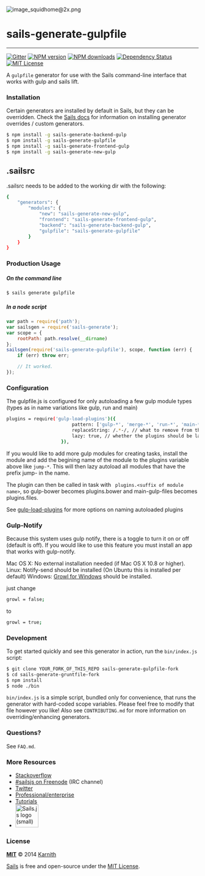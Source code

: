![image_squidhome@2x.png](http://i.imgur.com/RIvu9.png)
# sails-generate-gulpfile
-----------------------------------------------

[![Gitter](https://badges.gitter.im/Join%20Chat.svg)](https://gitter.im/Karnith/sails-generate-gulpfile?utm_source=badge&utm_medium=badge&utm_campaign=pr-badge&utm_content=badge)
[![NPM version][npm-version-image]][npm-url] [![NPM downloads][npm-downloads-image]][npm-url] [![Dependency Status][dependency-image]][dependency-url] [![MIT License][license-image]][license-url]

A `gulpfile` generator for use with the Sails command-line interface that works with gulp and sails lift.


### Installation

Certain generators are installed by default in Sails, but they can be overridden.  Check the [Sails docs](http://sailsjs.org/#!documentation) for information on installing generator overrides / custom generators.

```sh
$ npm install -g sails-generate-backend-gulp
$ npm install -g sails-generate-gulpfile
$ npm install -g sails-generate-frontend-gulp
$ npm install -g sails-generate-new-gulp

```

## .sailsrc

.sailsrc needs to be added to the working dir with the following:

```sh
{
    "generators": {
        "modules": {
            "new": "sails-generate-new-gulp",
            "frontend": "sails-generate-frontend-gulp",
            "backend": "sails-generate-backend-gulp",
            "gulpfile": "sails-generate-gulpfile"
        }
    }
}
```

### Production Usage

##### On the command line

```sh
$ sails generate gulpfile
```

##### In a node script

```javascript
var path = require('path');
var sailsgen = require('sails-generate');
var scope = {
	rootPath: path.resolve(__dirname)
};
sailsgen(require('sails-generate-gulpfile'), scope, function (err) {
	if (err) throw err;

	// It worked.
});
```

### Configuration

The gulpfile.js is configured for only autoloading a few gulp module types (types as in name variations like gulp, run and main)

```sh
plugins = require('gulp-load-plugins')({
						pattern: ['gulp-*', 'merge-*', 'run-*', 'main-*'], // the glob to search for
						replaceString: /.*-/, // what to remove from the name of the module when adding it to the context
						lazy: true, // whether the plugins should be lazy loaded on demand
					}),
```

If you would like to add more gulp modules for creating tasks, install the module and add the begining name of the module to the plugins variable above like ``` jump-* ```. This will then lazy autoload all modules that have the prefix jump- in the name.

The plugin can then be called in task with ``` plugins.<suffix of module name>```, so gulp-bower becomes plugins.bower and main-gulp-files becomes plugins.files. 

See [gulp-load-plugins](https://github.com/jackfranklin/gulp-load-plugins) for more options on naming autoloaded plugins

### Gulp-Notify

Because this system uses gulp notify, there is a toggle to turn it on or off (default is off). If you would like to use this feature you must install an app that works with gulp-notify.

Mac OS X: No external installation needed (if Mac OS X 10.8 or higher).
Linux: Notify-send should be installed (On Ubuntu this is installed per default)
Windows: [Growl for Windows](http://www.growlforwindows.com/gfw/default.aspx) should be installed.

just change

```sh
growl = false;
```

to

```sh
growl = true;
```

### Development

To get started quickly and see this generator in action, run the `bin/index.js` script:

```sh
$ git clone YOUR_FORK_OF_THIS_REPO sails-generate-gulpfile-fork
$ cd sails-generate-gruntfile-fork
$ npm install
$ node ./bin
```

`bin/index.js` is a simple script, bundled only for convenience, that runs the generator with hard-coded scope variables.  Please feel free to modify that file however you like!  Also see `CONTRIBUTING.md` for more information on overriding/enhancing generators.



### Questions?

See `FAQ.md`.



### More Resources

- [Stackoverflow](http://stackoverflow.com/questions/tagged/sails.js)
- [#sailsjs on Freenode](http://webchat.freenode.net/) (IRC channel)
- [Twitter](https://twitter.com/sailsjs)
- [Professional/enterprise](https://github.com/balderdashy/sails-docs/blob/master/FAQ.md#are-there-professional-support-options)
- [Tutorials](https://github.com/balderdashy/sails-docs/blob/master/FAQ.md#where-do-i-get-help)
- <a href="http://sailsjs.org" target="_blank" title="Node.js framework for building realtime APIs."><img src="https://github-camo.global.ssl.fastly.net/9e49073459ed4e0e2687b80eaf515d87b0da4a6b/687474703a2f2f62616c64657264617368792e6769746875622e696f2f7361696c732f696d616765732f6c6f676f2e706e67" width=60 alt="Sails.js logo (small)"/></a>


### License

**[MIT](./LICENSE)**
&copy; 2014 [Karnith](http://github.com/Karnith)

[Sails](http://sailsjs.org) is free and open-source under the [MIT License](http://sails.mit-license.org/).

[license-image]: http://img.shields.io/badge/license-MIT-blue.svg?style=flat
[license-url]: LICENSE

[npm-url]: https://npmjs.org/package/sails-generate-gulpfile
[npm-version-image]: http://img.shields.io/npm/v/sails-generate-gulpfile.svg?style=flat
[npm-downloads-image]: http://img.shields.io/npm/dm/sails-generate-gulpfile.svg?style=flat

[dependency-image]: https://gemnasium.com/Karnith/sails-generate-gulpfile.svg?style=flat
[dependency-url]: https://gemnasium.com/Karnith/sails-generate-gulpfile

[coverage-image]: http://img.shields.io/coveralls/Karnith/sails-generate-gulpfile/master.svg?style=flat
[coverage-url]: https://coveralls.io/r/Karnith/sails-generate-gulpfile?branch=master
